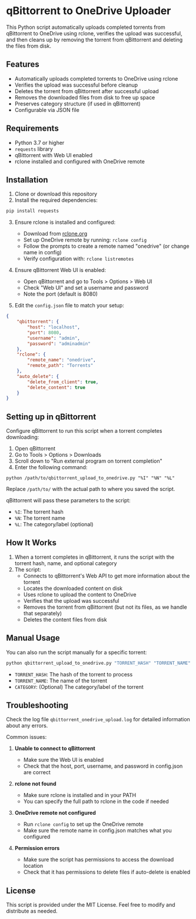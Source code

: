 # qBittorrent to OneDrive Uploader

This Python script automatically uploads completed torrents from qBittorrent to OneDrive using rclone, verifies the upload was successful, and then cleans up by removing the torrent from qBittorrent and deleting the files from disk.

## Features

-   Automatically uploads completed torrents to OneDrive using rclone
-   Verifies the upload was successful before cleanup
-   Deletes the torrent from qBittorrent after successful upload
-   Removes the downloaded files from disk to free up space
-   Preserves category structure (if used in qBittorrent)
-   Configurable via JSON file

## Requirements

-   Python 3.7 or higher
-   `requests` library
-   qBittorrent with Web UI enabled
-   rclone installed and configured with OneDrive remote

## Installation

1. Clone or download this repository
2. Install the required dependencies:

```bash
pip install requests
```

3. Ensure rclone is installed and configured:

    - Download from [rclone.org](https://rclone.org/downloads/)
    - Set up OneDrive remote by running: `rclone config`
    - Follow the prompts to create a remote named "onedrive" (or change name in config)
    - Verify configuration with: `rclone listremotes`

4. Ensure qBittorrent Web UI is enabled:

    - Open qBittorrent and go to Tools > Options > Web UI
    - Check "Web UI" and set a username and password
    - Note the port (default is 8080)

5. Edit the `config.json` file to match your setup:

```json
{
    "qbittorrent": {
        "host": "localhost",
        "port": 8080,
        "username": "admin",
        "password": "adminadmin"
    },
    "rclone": {
        "remote_name": "onedrive",
        "remote_path": "Torrents"
    },
    "auto_delete": {
        "delete_from_client": true,
        "delete_content": true
    }
}
```

## Setting up in qBittorrent

Configure qBittorrent to run this script when a torrent completes downloading:

1. Open qBittorrent
2. Go to Tools > Options > Downloads
3. Scroll down to "Run external program on torrent completion"
4. Enter the following command:

```
python /path/to/qbittorrent_upload_to_onedrive.py "%I" "%N" "%L"
```

Replace `/path/to/` with the actual path to where you saved the script.

qBittorrent will pass these parameters to the script:

-   `%I`: The torrent hash
-   `%N`: The torrent name
-   `%L`: The category/label (optional)

## How It Works

1. When a torrent completes in qBittorrent, it runs the script with the torrent hash, name, and optional category
2. The script:
    - Connects to qBittorrent's Web API to get more information about the torrent
    - Locates the downloaded content on disk
    - Uses rclone to upload the content to OneDrive
    - Verifies that the upload was successful
    - Removes the torrent from qBittorrent (but not its files, as we handle that separately)
    - Deletes the content files from disk

## Manual Usage

You can also run the script manually for a specific torrent:

```bash
python qbittorrent_upload_to_onedrive.py "TORRENT_HASH" "TORRENT_NAME" "CATEGORY"
```

-   `TORRENT_HASH`: The hash of the torrent to process
-   `TORRENT_NAME`: The name of the torrent
-   `CATEGORY`: (Optional) The category/label of the torrent

## Troubleshooting

Check the log file `qbittorrent_onedrive_upload.log` for detailed information about any errors.

Common issues:

1. **Unable to connect to qBittorrent**

    - Make sure the Web UI is enabled
    - Check that the host, port, username, and password in config.json are correct

2. **rclone not found**

    - Make sure rclone is installed and in your PATH
    - You can specify the full path to rclone in the code if needed

3. **OneDrive remote not configured**

    - Run `rclone config` to set up the OneDrive remote
    - Make sure the remote name in config.json matches what you configured

4. **Permission errors**
    - Make sure the script has permissions to access the download location
    - Check that it has permissions to delete files if auto-delete is enabled

## License

This script is provided under the MIT License. Feel free to modify and distribute as needed.
